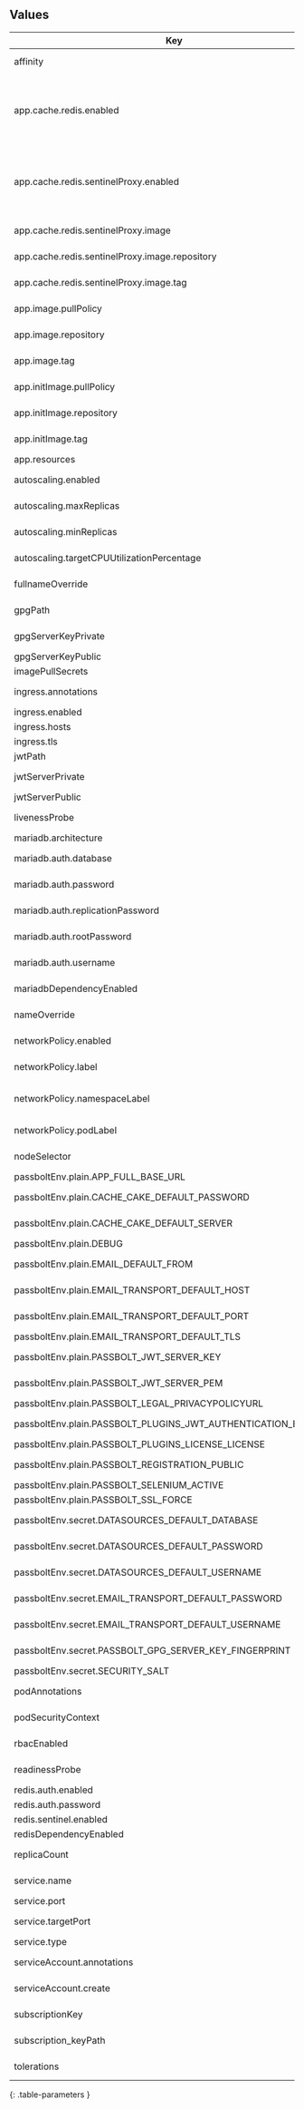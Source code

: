 ## Values

| Key                                                           | Type   | Description                                                                                                                                                               | Default                                         |
| ------------------------------------------------------------- | ------ | ------------------------------------------------------------------------------------------------------------------------------------------------------------------------- | ----------------------------------------------- |
| affinity                                                      | object | Configure passbolt deployment affinity                                                                                                                                    | `{}`                                            |
| app.cache.redis.enabled                                       | bool   | By enabling redis the chart will mount a configuration file on /etc/passbolt/app.php That instructs passbolt to store sessions on redis and to use it as a general cache. | `true`                                          |
| app.cache.redis.sentinelProxy.enabled                         | bool   | Inject a haproxy sidecar container configured as a proxy to redis sentinel Make sure that CACHE_CAKE_DEFAULT_SERVER is set to '127.0.0.1' to use the proxy                | `true`                                          |
| app.cache.redis.sentinelProxy.image                           | object | Configure redis sentinel proxy image                                                                                                                                      | `{"repository":"haproxy","tag":"latest"}`       |
| app.cache.redis.sentinelProxy.image.repository                | string | Configure redis sentinel image repository                                                                                                                                 | `"haproxy"`                                     |
| app.cache.redis.sentinelProxy.image.tag                       | string | Configure redis sentinel image tag                                                                                                                                        | `"latest"`                                      |
| app.image.pullPolicy                                          | string | Configure pasbolt deployment image pullPolicy                                                                                                                             | `"IfNotPresent"`                                |
| app.image.repository                                          | string | Configure pasbolt deployment image repsitory                                                                                                                              | `"passbolt/passbolt"`                           |
| app.image.tag                                                 | string | Overrides the image tag whose default is the chart appVersion.                                                                                                            | `"latest"`                                      |
| app.initImage.pullPolicy                                      | string | Configure pasbolt deployment image pullPolicy                                                                                                                             | `"IfNotPresent"`                                |
| app.initImage.repository                                      | string | Configure pasbolt deployment image repsitory                                                                                                                              | `"mariadb"`                                     |
| app.initImage.tag                                             | string | Overrides the image tag whose default is the chart appVersion.                                                                                                            | `"latest"`                                      |
| app.resources                                                 | object |                                                                                                                                                                           | `{}`                                            |
| autoscaling.enabled                                           | bool   | Enable autoscaling on passbolt deployment                                                                                                                                 | `false`                                         |
| autoscaling.maxReplicas                                       | int    | Configure autoscaling maximum replicas                                                                                                                                    | `100`                                           |
| autoscaling.minReplicas                                       | int    | Configure autoscaling minimum replicas                                                                                                                                    | `1`                                             |
| autoscaling.targetCPUUtilizationPercentage                    | int    | Configure autoscaling target CPU uptilization percentage                                                                                                                  | `80`                                            |
| fullnameOverride                                              | string | Value to override the whole fullName                                                                                                                                      | `""`                                            |
| gpgPath                                                       | string | Configure passbolt gpg directory                                                                                                                                          | `"/etc/passbolt/gpg"`                           |
| gpgServerKeyPrivate                                           | string | Gpg server private key in base64                                                                                                                                          | `nil`                                           |
| gpgServerKeyPublic                                            | string | Gpg server public key in base64                                                                                                                                           | `nil`                                           |
| imagePullSecrets                                              | list   | Configure image pull secrets                                                                                                                                              | `[]`                                            |
| ingress.annotations                                           | object | Configure passbolt ingress annotations                                                                                                                                    | `{}`                                            |
| ingress.enabled                                               | bool   | Enable passbolt ingress                                                                                                                                                   | `false`                                         |
| ingress.hosts                                                 | list   | Configure passbolt ingress hosts                                                                                                                                          | `[]`                                            |
| ingress.tls                                                   | list   | Configure passbolt ingress tls                                                                                                                                            | `[]`                                            |
| jwtPath                                                       | string | Configure passbolt jwt directory                                                                                                                                          | `"/etc/passbolt/jwt"`                           |
| jwtServerPrivate                                              | string | JWT server private key in base64                                                                                                                                          | `nil`                                           |
| jwtServerPublic                                               | string | JWT server public key in base64                                                                                                                                           | `nil`                                           |
| livenessProbe                                                 | object | Configure passbolt container livenessProbe                                                                                                                                | `{"initialDelaySeconds":20,"periodSeconds":10}` |
| mariadb.architecture                                          | string | Configure mariadb architecture                                                                                                                                            | `"replication"`                                 |
| mariadb.auth.database                                         | string | Configure mariadb auth database                                                                                                                                           | `"test"`                                        |
| mariadb.auth.password                                         | string | Configure mariadb auth password                                                                                                                                           | `"test"`                                        |
| mariadb.auth.replicationPassword                              | string | Configure mariadb auth replicationPassword                                                                                                                                | `"test"`                                        |
| mariadb.auth.rootPassword                                     | string | Configure mariadb auth root password                                                                                                                                      | `"root"`                                        |
| mariadb.auth.username                                         | string | Configure mariadb auth username                                                                                                                                           | `"test"`                                        |
| mariadbDependencyEnabled                                      | bool   | Install mariadb as a depending chart                                                                                                                                      | `true`                                          |
| nameOverride                                                  | string | Value to override the chart name on default                                                                                                                               | `""`                                            |
| networkPolicy.enabled                                         | bool   | Enable network policies to allow ingress access passbolt pods                                                                                                             | `false`                                         |
| networkPolicy.label                                           | string | Configure network policies label for ingress deployment                                                                                                                   | `"app.kubernetes.io/name"`                      |
| networkPolicy.namespaceLabel                                  | string | Configure network policies namespaceLabel for namespaceSelector                                                                                                           | `"ingress-nginx"`                               |
| networkPolicy.podLabel                                        | string | Configure network policies podLabel for podSelector                                                                                                                       | `"ingress-nginx"`                               |
| nodeSelector                                                  | object | Configure passbolt deployment nodeSelector                                                                                                                                | `{}`                                            |
| passboltEnv.plain.APP_FULL_BASE_URL                           | string | Configure passbolt fullBaseUrl                                                                                                                                            | `"https://passbolt.local"`                      |
| passboltEnv.plain.CACHE_CAKE_DEFAULT_PASSWORD                 | string | Configure passbolt cake cache password                                                                                                                                    | `"test"`                                        |
| passboltEnv.plain.CACHE_CAKE_DEFAULT_SERVER                   | string | Configure passbolt cake cache server                                                                                                                                      | `"127.0.0.1"`                                   |
| passboltEnv.plain.DEBUG                                       | bool   | Toggle passbolt debug mode                                                                                                                                                | `false`                                         |
| passboltEnv.plain.EMAIL_DEFAULT_FROM                          | string | Configure passbolt default email from                                                                                                                                     | `"no-reply@passbolt.local"`                     |
| passboltEnv.plain.EMAIL_TRANSPORT_DEFAULT_HOST                | string | Configure passbolt default email host                                                                                                                                     | `nil`                                           |
| passboltEnv.plain.EMAIL_TRANSPORT_DEFAULT_PORT                | int    | Configure passbolt default email service port                                                                                                                             | `587`                                           |
| passboltEnv.plain.EMAIL_TRANSPORT_DEFAULT_TLS                 | bool   | Toggle passbolt tls                                                                                                                                                       | `true`                                          |
| passboltEnv.plain.PASSBOLT_JWT_SERVER_KEY                     | string | Configure passbolt jwt private key path                                                                                                                                   | `"/var/www/passbolt/config/jwt/jwt.key"`        |
| passboltEnv.plain.PASSBOLT_JWT_SERVER_PEM                     | string | Configure passbolt jwt public key path                                                                                                                                    | `"/var/www/passbolt/config/jwt/jwt.pem"`        |
| passboltEnv.plain.PASSBOLT_LEGAL_PRIVACYPOLICYURL             | string | Configure passbolt privacy url                                                                                                                                            | `"https://www.passbolt.com/privacy"`            |
| passboltEnv.plain.PASSBOLT_PLUGINS_JWT_AUTHENTICATION_ENABLED | bool   | Toggle passbolt jwt authentication                                                                                                                                        | `true`                                          |
| passboltEnv.plain.PASSBOLT_PLUGINS_LICENSE_LICENSE            | string | Configure passbolt license path                                                                                                                                           | `"/etc/passbolt/subscription_key.txt"`          |
| passboltEnv.plain.PASSBOLT_REGISTRATION_PUBLIC                | bool   | Toggle passbolt public registration                                                                                                                                       | `true`                                          |
| passboltEnv.plain.PASSBOLT_SELENIUM_ACTIVE                    | bool   | Toggle passbolt selenium mode                                                                                                                                             | `false`                                         |
| passboltEnv.plain.PASSBOLT_SSL_FORCE                          | bool   | Configure passbolt to force ssl                                                                                                                                           | `true`                                          |
| passboltEnv.secret.DATASOURCES_DEFAULT_DATABASE               | string | Configure passbolt default database                                                                                                                                       | `"test"`                                        |
| passboltEnv.secret.DATASOURCES_DEFAULT_PASSWORD               | string | Configure passbolt default database password                                                                                                                              | `"test"`                                        |
| passboltEnv.secret.DATASOURCES_DEFAULT_USERNAME               | string | Configure passbolt default database username                                                                                                                              | `"test"`                                        |
| passboltEnv.secret.EMAIL_TRANSPORT_DEFAULT_PASSWORD           | string | Configure passbolt default email service password                                                                                                                         | `"test"`                                        |
| passboltEnv.secret.EMAIL_TRANSPORT_DEFAULT_USERNAME           | string | Configure passbolt default email service username                                                                                                                         | `"test"`                                        |
| passboltEnv.secret.PASSBOLT_GPG_SERVER_KEY_FINGERPRINT        | string | Configure passbolt server gpg key fingerprint                                                                                                                             | `nil`                                           |
| passboltEnv.secret.SECURITY_SALT                              | string | Configure passbolt security salt                                                                                                                                          | `nil`                                           |
| podAnnotations                                                | object | Map of annotation for passbolt server pod                                                                                                                                 | `{}`                                            |
| podSecurityContext                                            | object | Security Context configuration for passbolt server pod                                                                                                                    | `{}`                                            |
| rbacEnabled                                                   | bool   | Enable role based access control                                                                                                                                          | `true`                                          |
| readinessProbe                                                | object | Configure passbolt container RadinessProbe                                                                                                                                | `{"initialDelaySeconds":5,"periodSeconds":10}`  |
| redis.auth.enabled                                            | bool   | Enable redis authentication                                                                                                                                               | `true`                                          |
| redis.auth.password                                           | string | Configure redis password                                                                                                                                                  | `"test"`                                        |
| redis.sentinel.enabled                                        | bool   | Enable redis sentinel                                                                                                                                                     | `true`                                          |
| redisDependencyEnabled                                        | bool   | Install redis as a depending chart                                                                                                                                        | `true`                                          |
| replicaCount                                                  | int    | If autoscaling is disabled this will define the number of pods to run                                                                                                     | `2`                                             |
| service.name                                                  | string | Configure passbolt service port name                                                                                                                                      | `"https"`                                       |
| service.port                                                  | int    | Configure passbolt service port                                                                                                                                           | `443`                                           |
| service.targetPort                                            | int    | Configure passbolt service targetPort                                                                                                                                     | `443`                                           |
| service.type                                                  | string | Configure passbolt service type                                                                                                                                           | `"ClusterIP"`                                   |
| serviceAccount.annotations                                    | object | Annotations to add to the service account                                                                                                                                 | `{}`                                            |
| serviceAccount.create                                         | bool   | Specifies whether a service account should be created                                                                                                                     | `true`                                          |
| subscriptionKey                                               | string | Pro subscription key in base64 only if you are using pro version                                                                                                          | `nil`                                           |
| subscription_keyPath                                          | string | Configure passbolt subscription key path                                                                                                                                  | `"/etc/passbolt/subscription_key.txt"`          |
| tolerations                                                   | list   | Configure passbolt deployment tolerations                                                                                                                                 | `[]`                                            |
{: .table-parameters }
